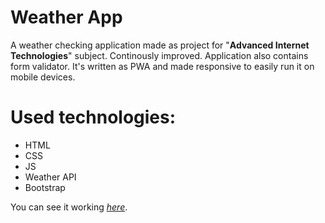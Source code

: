 # Weather App

A weather checking application made as project for "**Advanced Internet Technologies**" subject. Continously improved.
Application also contains form validator. It's written as PWA and made responsive to easily run it on mobile devices.

# Used technologies:

- HTML
- CSS
- JS
- Weather API
- Bootstrap

You can see it working _[here](https://damijjj.github.io/Weather-app/)_.